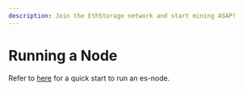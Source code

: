 ```yaml
---
description: Join the EthStorage network and start mining ASAP!
---
```


# Running a Node

Refer to [here](https://github.com/ethstorage/es-node/blob/main/GUIDE.md) for a quick start to run an es-node.
